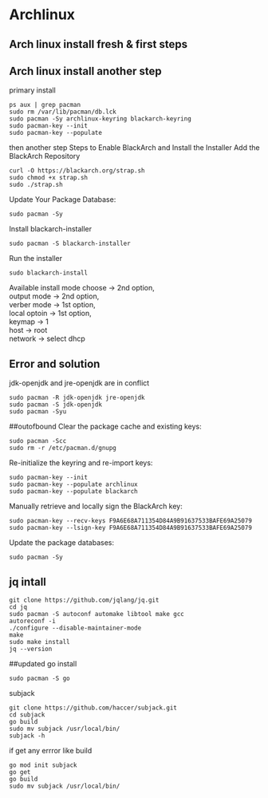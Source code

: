 # Archlinux 
## Arch linux install fresh & first steps


## Arch linux install another step
primary install
```
ps aux | grep pacman
sudo rm /var/lib/pacman/db.lck
sudo pacman -Sy archlinux-keyring blackarch-keyring
sudo pacman-key --init
sudo pacman-key --populate
```
then another step Steps to Enable BlackArch and Install the Installer
Add the BlackArch Repository
```
curl -O https://blackarch.org/strap.sh
sudo chmod +x strap.sh
sudo ./strap.sh
```
Update Your Package Database:
```
sudo pacman -Sy
```
Install blackarch-installer
```
sudo pacman -S blackarch-installer
```
Run the installer
```
sudo blackarch-install
```
Available install mode choose ->  2nd option,  <br />
output mode -> 2nd option, <br />
verber mode -> 1st option, <br />
local optoin -> 1st option, <br />
keymap -> 1 <br />
host -> root <br />
network -> select dhcp <br />



## Error and solution
jdk-openjdk and jre-openjdk are in conflict
```
sudo pacman -R jdk-openjdk jre-openjdk
sudo pacman -S jdk-openjdk
sudo pacman -Syu
```



##outofbound
Clear the package cache and existing keys:
```
sudo pacman -Scc
sudo rm -r /etc/pacman.d/gnupg
```
Re-initialize the keyring and re-import keys:
```
sudo pacman-key --init
sudo pacman-key --populate archlinux
sudo pacman-key --populate blackarch
```
Manually retrieve and locally sign the BlackArch key:
```
sudo pacman-key --recv-keys F9A6E68A711354D84A9B91637533BAFE69A25079
sudo pacman-key --lsign-key F9A6E68A711354D84A9B91637533BAFE69A25079
```
Update the package databases:
```
sudo pacman -Sy
```

## jq intall
```
git clone https://github.com/jqlang/jq.git
cd jq
sudo pacman -S autoconf automake libtool make gcc
autoreconf -i
./configure --disable-maintainer-mode
make
sudo make install
jq --version
```
##updated go install
```
sudo pacman -S go
```
subjack
```
git clone https://github.com/haccer/subjack.git
cd subjack
go build
sudo mv subjack /usr/local/bin/
subjack -h
```
if get any errror like build
```
go mod init subjack
go get
go build
sudo mv subjack /usr/local/bin/
```
